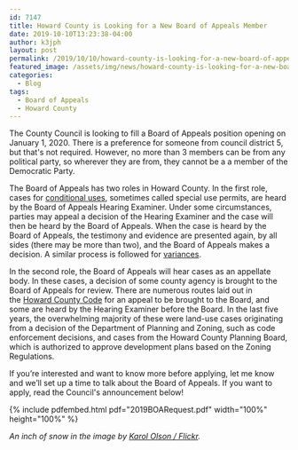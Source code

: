 ```yaml
---
id: 7147
title: Howard County is Looking for a New Board of Appeals Member
date: 2019-10-10T13:23:38-04:00
author: k3jph
layout: post
permalink: /2019/10/10/howard-county-is-looking-for-a-new-board-of-appeals-member/
featured_image: /assets/img/news/howard-county-is-looking-for-a-new-board-of-appeals-member.webp
categories:
  - Blog
tags:
  - Board of Appeals
  - Howard County
---
```

The County Council is looking to fill a Board of Appeals position
opening on January 1, 2020. There is a preference for someone from
council district 5, but that's not required. However, no more than
3 members can be from any political party, so wherever they are
from, they cannot be a a member of the Democratic Party.

The Board of Appeals has two roles in Howard County. In the first
role, cases for [conditional
uses](https://en.wikipedia.org/wiki/Special-use_permit), sometimes
called special use permits, are heard by the Board of Appeals Hearing
Examiner. Under some circumstances, parties may appeal a decision
of the Hearing Examiner and the case will then be heard by the Board
of Appeals. When the case is heard by the Board of Appeals, the
testimony and evidence are presented again, by all sides (there may
be more than two), and the Board of Appeals makes a decision. A
similar process is followed
for [variances](https://en.wikipedia.org/wiki/Variance).

In the second role, the Board of Appeals will hear cases as an
appellate body. In these cases, a decision of some county agency
is brought to the Board of Appeals for review. There are numerous
routes laid out in the [Howard County
Code](https://www.municode.com/library/md/howard_county) for an
appeal to be brought to the Board, and some are heard by the Hearing
Examiner before the Board. In the last five years, the overwhelming
majority of these were land-use cases originating from a decision
of the Department of Planning and Zoning, such as code enforcement
decisions, and cases from the Howard County Planning Board, which
is authorized to approve development plans based on the Zoning
Regulations.

If you’re interested and want to know more before applying, let me
know and we’ll set up a time to talk about the Board of Appeals.
If you want to apply, read the Council's announcement below!

{% include pdfembed.html pdf="2019BOARequest.pdf" width="100%" height="100%" %}

_An inch of snow in the image by [Karol Olson /
Flickr](https://www.flickr.com/photos/olorak/3212013822)._
